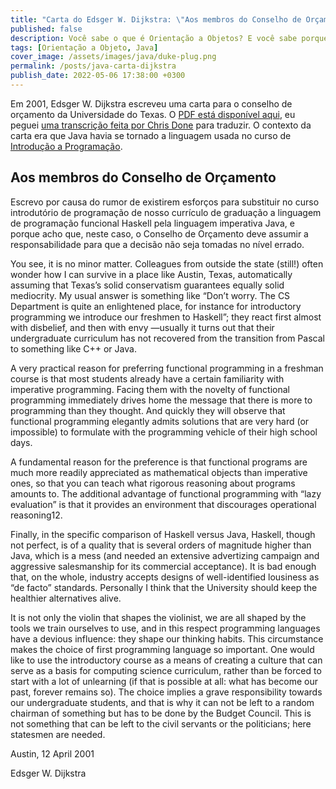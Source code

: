 ```yaml
---
title: "Carta do Edsger W. Dijkstra: \"Aos membros do Conselho de Orçamento\""
published: false
description: Você sabe o que é Orientação a Objetos? E você sabe porque OO é o principal foco da linguagem Java? 
tags: [Orientação a Objeto, Java]
cover_image: /assets/images/java/duke-plug.png
permalink: /posts/java-carta-dijkstra
publish_date: 2022-05-06 17:38:00 +0300
---
```


Em 2001, Edsger W. Dijkstra escreveu uma carta para o conselho de orçamento da Universidade do Texas. O [PDF está disponível aqui](http://www.cs.utexas.edu/users/EWD/OtherDocs/To%20the%20Budget%20Council%20concerning%20Haskell.pdf), eu peguei [uma transcrição feita por Chris Done](https://chrisdone.com/posts/dijkstra-haskell-java/) para traduzir. O contexto da carta era que Java havia se tornado a linguagem usada no curso de [Introdução a Programação](https://www.cs.utexas.edu/undergraduate-program/courses/312-introduction-programming). 

## Aos membros do Conselho de Orçamento

Escrevo por causa do rumor de existirem esforços para substituir no curso introdutório de programação de nosso currículo de graduação a linguagem de programação funcional Haskell pela linguagem imperativa Java, e porque acho que, neste caso, o Conselho de Orçamento deve assumir a responsabilidade para que a decisão não seja tomadas no nível errado.

You see, it is no minor matter. Colleagues from outside the state (still!) often wonder how I can survive in a place like Austin, Texas, automatically assuming that Texas’s solid conservatism guarantees equally solid mediocrity. My usual answer is something like “Don’t worry. The CS Department is quite an enlightened place, for instance for introductory programming we introduce our freshmen to Haskell”; they react first almost with disbelief, and then with envy —usually it turns out that their undergraduate curriculum has not recovered from the transition from Pascal to something like C++ or Java.

A very practical reason for preferring functional programming in a freshman course is that most students already have a certain familiarity with imperative programming. Facing them with the novelty of functional programming immediately drives home the message that there is more to programming than they thought. And quickly they will observe that functional programming elegantly admits solutions that are very hard (or impossible) to formulate with the programming vehicle of their high school days.

A fundamental reason for the preference is that functional programs are much more readily appreciated as mathematical objects than imperative ones, so that you can teach what rigorous reasoning about programs amounts to. The additional advantage of functional programming with “lazy evaluation” is that it provides an environment that discourages operational reasoning12.

Finally, in the specific comparison of Haskell versus Java, Haskell, though not perfect, is of a quality that is several orders of magnitude higher than Java, which is a mess (and needed an extensive advertizing campaign and aggressive salesmanship for its commercial acceptance). It is bad enough that, on the whole, industry accepts designs of well-identified lousiness as “de facto” standards. Personally I think that the University should keep the healthier alternatives alive.

It is not only the violin that shapes the violinist, we are all shaped by the tools we train ourselves to use, and in this respect programming languages have a devious influence: they shape our thinking habits. This circumstance makes the choice of first programming language so important. One would like to use the introductory course as a means of creating a culture that can serve as a basis for computing science curriculum, rather than be forced to start with a lot of unlearning (if that is possible at all: what has become our past, forever remains so). The choice implies a grave responsibility towards our undergraduate students, and that is why it can not be left to a random chairman of something but has to be done by the Budget Council. This is not something that can be left to the civil servants or the politicians; here statesmen are needed.

Austin, 12 April 2001

Edsger W. Dijkstra
